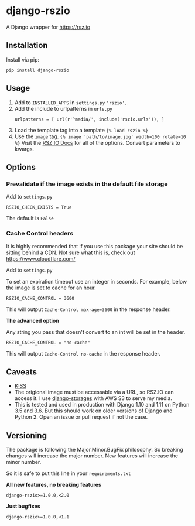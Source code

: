 # django-rszio

A Django wrapper for https://rsz.io

## Installation

Install via pip:

```
pip install django-rszio
```

## Usage

1. Add to `INSTALLED_APPS` in `settings.py` `'rszio',`
2. Add the include to urlpatterns in `urls.py`
   ```
   urlpatterns = [ url(r'^media/', include('rszio.urls')), ]
   ```
3. Load the template tag into a template `{% load rszio %}`
4. Use the `image` tag. `{% image 'path/to/image.jpg' width=100 rotate=10 %}`
   Visit the [RSZ.IO Docs](https://rsz.io/#docs) for all of the options.
   Convert parameters to kwargs.

## Options

### Prevalidate if the image exists in the default file storage

Add to `settings.py`

```
RSZIO_CHECK_EXISTS = True
```

The default is `False`

### Cache Control headers

It is highly recommended that if you use this package your site should be sitting behind a CDN. Not sure what this is, check out https://www.cloudflare.com/

Add to `settings.py`

To set an expiration timeout use an integer in seconds. For example, below the image is set to cache for an hour.

```
RSZIO_CACHE_CONTROL = 3600
```
This will output `Cache-Control max-age=3600` in the response header.

**The advanced option**

Any string you pass that doesn't convert to an int will be set in the header.

```
RSZIO_CACHE_CONTROL = "no-cache"
```
This will output `Cache-Control no-cache` in the response header.

## Caveats

* [KISS](https://en.wikipedia.org/wiki/KISS_principle)
* The origional image must be accessable via a URL, so RSZ.IO can access it. I use [django-storages](https://django-storages.readthedocs.io/en/latest/) with AWS S3 to serve my media.
* This is tested and used in production with Django 1.10 and 1.11 on Python 3.5 and 3.6. But this should work on older versions of Django and Python 2. Open an issue or pull request if not the case.

## Versioning
The package is following the Major.Minor.BugFix philosophy. So breaking changes will increase the major number. New features will increase the minor number.

So it is safe to put this line in your `requirements.txt`

**All new features, no breaking features**

```
django-rszio>=1.0.0,<2.0
```

**Just bugfixes**

```
django-rszio>=1.0.0,<1.1
```
